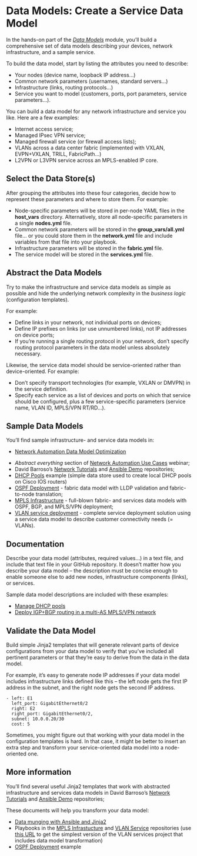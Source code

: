 # Data Models: Create a Service Data Model

In the hands-on part of the [*Data Models*](https://my.ipspace.net/bin/list?id=NetAutSol&module=3) module, you’ll build a comprehensive set of data models describing your devices, network infrastructure, and a sample service.

To build the data model, start by listing the attributes you need to describe:

-   Your nodes (device name, loopback IP address…)
-   Common network parameters (usernames, standard servers…)
-   Infrastructure (links, routing protocols…)
-   Service you want to model (customers, ports, port parameters, service parameters…).

You can build a data model for any network infrastructure and service you like. Here are a few examples:

- Internet access service;
- Managed IPsec VPN service;
- Managed firewall service (or firewall access lists);
- VLANs across a data center fabric (implemented with VXLAN, EVPN+VXLAN, TRILL, FabricPath…)
- L2VPN or L3VPN service across an MPLS-enabled IP core.

## Select the Data Store(s)

After grouping the attributes into these four categories, decide how to represent these parameters and where to store them. For example:

- Node-specific parameters will be stored in per-node YAML files in the **host\_vars** directory. Alternatively, store all node-specific parameters in a single **nodes.yml** file.
- Common network parameters will be stored in the **group\_vars/all.yml** file… or you could store them in the **network.yml** file and include variables from that file into your playbook.
- Infrastructure parameters will be stored in the **fabric.yml** file.
- The service model will be stored in the **services.yml** file.

## Abstract the Data Models

Try to make the infrastructure and service data models as simple as possible and hide the underlying network complexity in the *business logic* (configuration templates).

For example:

- Define links in your network, not individual ports on devices;
- Define IP prefixes on links (or use unnumbered links), not IP addresses on device ports;
- If you’re running a single routing protocol in your network, don’t specify routing protocol parameters in the data model unless absolutely necessary.

Likewise, the service data model should be service-oriented rather than device-oriented. For example:

- Don’t specify transport technologies (for example, VXLAN or DMVPN) in the service definition.
- Specify each service as a list of devices and ports on which that service should be configured, plus a few service-specific parameters (service name, VLAN ID, MPLS/VPN RT/RD…).

## Sample Data Models

You’ll find sample infrastructure- and service data models in:

* [Network Automation Data Model Optimization](https://blog.ipspace.net/kb/DataModels/)
- *Abstract everything* section of [Network Automation Use Cases](https://my.ipspace.net/bin/list?id=NetAutUC) webinar;
- David Barroso’s [Network Tutorials](https://github.com/dravetech/network-tutorials) and [Ansible Demo](https://github.com/dbarrosop/ansible_demo) repositories;
- [DHCP Pools](https://github.com/ipspace/ansible-examples/tree/master/DHCP-Pools) example (simple data store used to create local DHCP pools on Cisco IOS routers)
- [OSPF Deployment](https://github.com/ipspace/ansible-examples/tree/master/OSPF-Deployment) - fabric data model with LLDP validation and fabric-to-node translation;
- [MPLS Infrastructure](https://github.com/ipspace/MPLS-infrastructure) - full-blown fabric- and services data models with OSPF, BGP, and MPLS/VPN deployment;
- [VLAN service deployment](https://github.com/ipspace/VLAN-service) - complete service deployment solution using a service data model to describe customer connectivity needs (= VLANs).

## Documentation

Describe your data model (attributes, required values…) in a text file, and include that text file in your GitHub repository. It doesn’t matter how you describe your data model – the description must be concise enough to enable someone else to add new nodes, infrastructure components (links), or services.

Sample data model descriptions are included with these examples:

- [Manage DHCP pools](https://github.com/ipspace/ansible-examples/tree/master/DHCP-Pools)
- [Deploy IGP+BGP routing in a multi-AS MPLS/VPN network](https://github.com/ipspace/MPLS-infrastructure/)

## Validate the Data Model

Build simple Jinja2 templates that will generate relevant parts of device configurations from your data model to verify that you’ve included all pertinent parameters or that they’re easy to derive from the data in the data model.

For example, it’s easy to generate node IP addresses if your data model includes infrastructure links defined like this – the left node gets the first IP address in the subnet, and the right node gets the second IP address.

    - left: E1
      left_port: GigabitEthernet0/2
      right: E2
      right_port: GigabitEthernet0/2,
      subnet: 10.0.0.20/30
      cost: 5

Sometimes, you might figure out that working with your data model in the configuration templates is hard. In that case, it might be better to insert an extra step and transform your service-oriented data model into a node-oriented one.

## More information

You’ll find several useful Jinja2 templates that work with abstracted infrastructure and services data models in David Barroso’s [Network Tutorials](https://github.com/dravetech/network-tutorials) and [Ansible Demo](https://github.com/dbarrosop/ansible_demo) repositories;

These documents will help you transform your data model:

- [Data munging with Ansible and Jinja2](https://my.ipspace.net/bin/get/NetAutSol/DOC-Data_Munging_Ansible_Jinja2.md)
- Playbooks in the [MPLS Infrastucture](https://github.com/ipspace/MPLS-infrastructure) and [VLAN Service](https://github.com/ipspace/VLAN-service) repositories (use [this URL](https://github.com/ipspace/VLAN-service/tree/VLAN_Data_Model) to get the simplest version of the VLAN services project that includes data model transformation)
- [OSPF Deployment](https://github.com/ipspace/ansible-examples/tree/master/OSPF-Deployment) example
